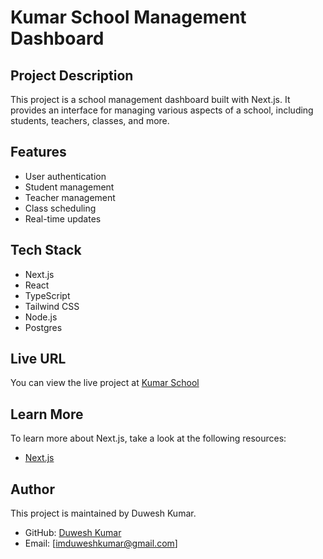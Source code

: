 # Kumar School Management Dashboard

## Project Description

This project is a school management dashboard built with Next.js. It provides an interface for managing various aspects of a school, including students, teachers, classes, and more.

## Features

- User authentication
- Student management
- Teacher management
- Class scheduling
- Real-time updates

## Tech Stack

- Next.js
- React
- TypeScript
- Tailwind CSS
- Node.js
- Postgres

## Live URL

You can view the live project at [Kumar School](https://kumar-school-a3khi5gr8-duwesh-kumars-projects.vercel.app/teacher)

## Learn More

To learn more about Next.js, take a look at the following resources:

- [Next.js](https://nextjs.org/learn)

## Author

This project is maintained by Duwesh Kumar.

- GitHub: [Duwesh Kumar](https://github.com/duwesh)
- Email: [imduweshkumar@gmail.com]
